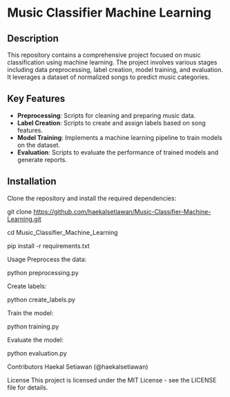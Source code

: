 # Music Classifier Machine Learning

## Description
This repository contains a comprehensive project focused on music classification using machine learning. The project involves various stages including data preprocessing, label creation, model training, and evaluation. It leverages a dataset of normalized songs to predict music categories.

## Key Features
- **Preprocessing**: Scripts for cleaning and preparing music data.
- **Label Creation**: Scripts to create and assign labels based on song features.
- **Model Training**: Implements a machine learning pipeline to train models on the dataset.
- **Evaluation**: Scripts to evaluate the performance of trained models and generate reports.

## Installation
Clone the repository and install the required dependencies:

git clone https://github.com/haekalsetiawan/Music-Classifier-Machine-Learning.git

cd Music_Classifier_Machine_Learning

pip install -r requirements.txt

Usage
Preprocess the data:

python preprocessing.py

Create labels:

python create_labels.py

Train the model:

python training.py

Evaluate the model:

python evaluation.py

Contributors
Haekal Setiawan (@haekalsetiawan)

License
This project is licensed under the MIT License - see the LICENSE file for details.
